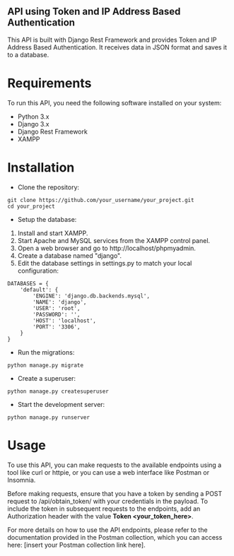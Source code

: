 ## API using Token and IP Address Based Authentication
This API is built with Django Rest Framework and provides Token and IP Address Based Authentication. It receives data in JSON format and saves it to a database.

# Requirements
To run this API, you need the following software installed on your system:

- Python 3.x
- Django 3.x
- Django Rest Framework
- XAMPP
# Installation
- Clone the repository:
```
git clone https://github.com/your_username/your_project.git
cd your_project
```
- Setup the database:
1. Install and start XAMPP.
2. Start Apache and MySQL services from the XAMPP control panel.
3. Open a web browser and go to http://localhost/phpmyadmin.
4. Create a database named "django".
5. Edit the database settings in settings.py to match your local configuration:
```
DATABASES = {
    'default': {
        'ENGINE': 'django.db.backends.mysql',
        'NAME': 'django',
        'USER': 'root',
        'PASSWORD': '',
        'HOST': 'localhost',
        'PORT': '3306',
    }
}
```
- Run the migrations:
```
python manage.py migrate
```
- Create a superuser:
```
python manage.py createsuperuser
```
- Start the development server:
```
python manage.py runserver
```
# Usage
To use this API, you can make requests to the available endpoints using a tool like curl or httpie, or you can use a web interface like Postman or Insomnia.

Before making requests, ensure that you have a token by sending a POST request to /api/obtain_token/ with your credentials in the payload. To include the token in subsequent requests to the endpoints, add an Authorization header with the value **Token <your_token_here>**.

For more details on how to use the API endpoints, please refer to the documentation provided in the Postman collection, which you can access here: [insert your Postman collection link here].
